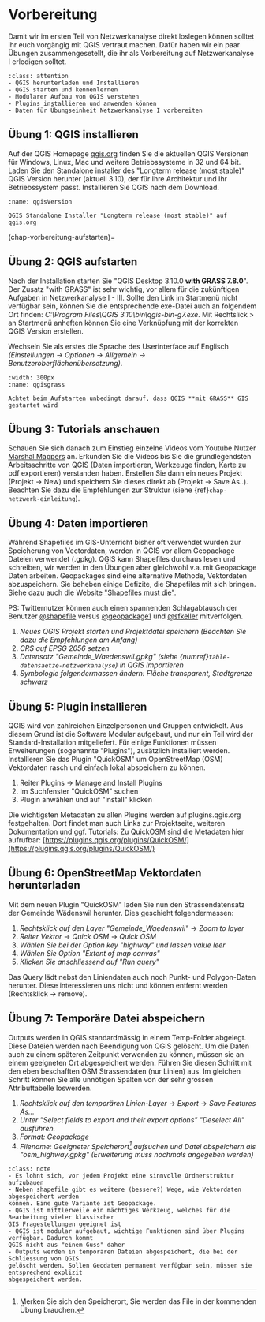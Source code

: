 # Vorbereitung

Damit wir im ersten Teil von Netzwerkanalyse direkt loslegen können solltet ihr euch vorgängig mit QGIS vertraut machen. Dafür haben wir ein paar Übungen zusammengesetellt, die ihr als Vorbereitung auf Netzwerkanalyse I erledigen solltet.

```{admonition} Übungsziele
:class: attention
- QGIS herunterladen und Installieren
- QGIS starten und kennenlernen
- Modularer Aufbau von QGIS verstehen
- Plugins installieren und anwenden können
- Daten für Übungseinheit Netzwerkanalyse I vorbereiten
```

## Übung 1: QGIS installieren
Auf der QGIS Homepage [qgis.org](https://www.qgis.org/) finden Sie die aktuellen QGIS Versionen für Windows, Linux, Mac und weitere Betriebssysteme in 32 und 64 bit. Laden Sie den Standalone installer des "Longterm release (most stable)" QGIS Version herunter (aktuell 3.10), der für Ihre Architektur und Ihr Betriebssystem passt. Installieren Sie QGIS nach dem Download.


```{figure} figures/qgisVersion.jpg
:name: qgisVersion

QGIS Standalone Installer "Longterm release (most stable)" auf qgis.org
```
(chap-vorbereitung-aufstarten)=
## Übung 2: QGIS aufstarten
Nach der Installation starten Sie "QGIS Desktop 3.10.0 **with GRASS 7.8.0**". Der Zusatz "with GRASS" ist sehr wichtig, vor allem für die zukünftigen Aufgaben in Netzwerkanalyse I - III. Sollte den Link im Startmenü nicht verfügbar sein, können Sie die entsprechende exe-Datei auch an folgendem Ort finden: *C:\Program Files\QGIS 3.10\bin\qgis-bin-g7.exe*. Mit Rechtslick > an Startmenü anheften können Sie eine Verknüpfung mit der korrekten QGIS Version erstellen.

Wechseln Sie als erstes die Sprache des Userinterface auf Englisch _(Einstellungen -> Optionen -> Allgemein -> Benutzeroberflächenübersetzung)_.


```{figure} figures/qgisGrass.jpg
:width: 300px
:name: qgisgrass

Achtet beim Aufstarten unbedingt darauf, dass QGIS **mit GRASS** GIS gestartet wird
```

## Übung 3: Tutorials anschauen

Schauen Sie sich danach zum Einstieg einzelne Videos vom Youtube Nutzer [Marshal Mappers](https://www.youtube.com/channel/UCKwC9hcJr-4mgsNUeJzMAvA/videos) an. Erkunden Sie die Videos bis Sie die grundlegendsten Arbeitsschritte von QGIS (Daten importieren, Werkzeuge finden, Karte zu pdf exportieren) verstanden haben. Erstellen Sie dann ein neues Projekt (Projekt -> New) und speichern Sie dieses direkt ab (Projekt -> Save As..). Beachten Sie dazu die Empfehlungen zur Struktur (siehe {ref}`chap-netzwerk-einleitung`).

## Übung 4: Daten importieren

Während Shapefiles im GIS-Unterricht bisher oft verwendet wurden zur Speicherung von Vectordaten, werden in QGIS vor allem Geopackage Dateien verwendet (.gpkg). QGIS kann Shapefiles durchaus lesen und schreiben, wir werden in den Übungen aber gleichwohl v.a. mit Geopackage Daten arbeiten. Geopackages sind eine alternative Methode, Vektordaten abzuspeichern. Sie beheben einige Defizite, die Shapefiles mit sich bringen. Siehe dazu auch die Website ["Shapefiles must die"](http://switchfromshapefile.org/). 

PS: Twitternutzer können auch einen spannenden Schlagabtausch der Benutzer [@shapefile](https://twitter.com/shapefiIe) versus [@geopackage1](https://twitter.com/geopackage1) und [@sfkeller](https://twitter.com/sfkeller) mitverfolgen.

1. _Neues QGIS Projekt starten und Projektdatei speichern (Beachten Sie dazu die Empfehlungen am Anfang)_
2. _CRS auf EPSG 2056 setzen_
3. _Datensatz "Gemeinde_Waedenswil.gpkg" (siehe {numref}`table-datensaetze-netzwerkanalyse`) in QGIS Importieren_
4. _Symbologie folgendermassen ändern: Fläche transparent, Stadtgrenze schwarz_

## Übung 5: Plugin installieren

QGIS wird von zahlreichen Einzelpersonen und Gruppen entwickelt. Aus diesem Grund ist die Software Modular aufgebaut, und nur ein Teil wird der Standard-Installation mitgeliefert. Für einige Funktionen müssen Erweiterungen (sogenannte "Plugins"), zusätzlich installiert werden. Installieren Sie das Plugin "QuickOSM" um OpenStreetMap (OSM) Vektordaten rasch und einfach lokal abspeichern zu können.

1. Reiter Plugins -> Manage and Install Plugins
2. Im Suchfenster "QuickOSM" suchen
3. Plugin anwählen und auf "install" klicken

Die wichtigsten Metadaten zu allen Plugins werden auf plugins.qgis.org festgehalten. Dort findet man auch Links zur Projektseite, weiteren Dokumentation und ggf. Tutorials: Zu QuickOSM sind die Metadaten hier aufrufbar: [https://plugins.qgis.org/plugins/QuickOSM/](https://plugins.qgis.org/plugins/QuickOSM/)

## Übung 6: OpenStreetMap Vektordaten herunterladen

Mit dem neuen Plugin "QuickOSM" laden Sie nun den Strassendatensatz der Gemeinde Wädenswil herunter. Dies geschieht folgendermassen:

1. _Rechtsklick auf den Layer "Gemeinde_Waedenswil"_ -> _Zoom to layer_
2. _Reiter Vektor_ -> _Quick OSM_ -> _Quick OSM_
3. _Wählen Sie bei der Option key "highway" und lassen value leer_
4. _Wählen Sie Option "Extent of map canvas"_
5. _Klicken Sie anschliessend auf "Run query"_

Das Query lädt nebst den Liniendaten auch noch Punkt- und Polygon-Daten herunter. Diese interessieren uns nicht und können entfernt werden (Rechtsklick -> remove).


## Übung 7: Temporäre Datei abspeichern

Outputs werden in QGIS standardmässig in einem Temp-Folder abgelegt. Diese Dateien werden nach Beendigung von QGIS gelöscht. Um die Daten auch zu einem späteren Zeitpunkt verwenden zu können, müssen sie an einem geeigneten Ort abgespeichert werden. Führen Sie diesen Schritt mit den eben beschafften OSM Strassendaten (nur Linien) aus. Im gleichen Schritt können Sie alle unnötigen Spalten von der sehr grossen Attributtabelle loswerden.

1. _Rechtsklick auf den temporären Linien-Layer_ -> _Export_ -> _Save Features As..._
2. _Unter "Select fields to export and their export options" "Deselect All" ausführen._
3. _Format: Geopackage_
4. _Filename: Geeigneter Speicherort[^speicherort] aufsuchen und Datei abspeichern als "osm_highway.gpkg"_
    _(Erweiterung muss nochmals angegeben werden)_

[^speicherort]: Merken Sie sich den Speicherort, Sie werden das File in der kommenden Übung brauchen.


```{admonition} Merken Sie sich:
:class: note
- Es lohnt sich, vor jedem Projekt eine sinnvolle Ordnerstruktur aufzubauen
- Neben shapefile gibt es weitere (bessere?) Wege, wie Vektordaten abgespeichert werden
können. Eine gute Variante ist Geopackage.
- QGIS ist mittlerweile ein mächtiges Werkzeug, welches für die Bearbeitung vieler klassischer
GIS Fragestellungen geeignet ist
- QGIS ist modular aufgebaut, wichtige Funktionen sind über Plugins verfügbar. Dadurch kommt
QGIS nicht aus "einem Guss" daher
- Outputs werden in temporären Dateien abgespeichert, die bei der Schliessung von QGIS
gelöscht werden. Sollen Geodaten permanent verfügbar sein, müssen sie entsprechend explizit
abgespeichert werden.
```